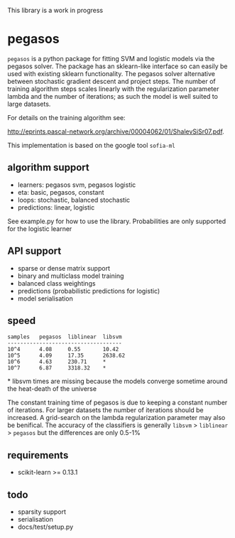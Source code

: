 This library is a work in progress

pegasos
=======
`pegasos` is a python package for fitting SVM and logistic models via the pegasos solver. The package has an sklearn-like interface so can easily be used with existing sklearn functionality. The pegasos solver alternative between stochastic gradient descent and project steps. The number of training algorithm steps scales linearly with the regularization parameter lambda and the number of iterations; as such the model is well suited to large datasets.

For details on the training algorithm see: 

http://eprints.pascal-network.org/archive/00004062/01/ShalevSiSr07.pdf. 

This implementation is based on the google tool `sofia-ml`

algorithm support
------------------
* learners: pegasos svm, pegasos logistic
* eta: basic, pegasos, constant
* loops: stochastic, balanced stochastic
* predictions: linear, logistic

See example.py for how to use the library. Probabilities are only supported for the logistic learner

API support
-----------
* sparse or dense matrix support
* binary and multiclass model training
* balanced class weightings
* predictions (probabilistic predictions for logistic)
* model serialisation

speed
-----
```
samples   pegasos  liblinear  libsvm
------------------------------------
10^4      4.08     0.55       10.42
10^5      4.09     17.35      2638.62
10^6      4.63     230.71     *
10^7      6.87     3318.32    *
```

\* libsvm times are missing because the models converge sometime around the heat-death of the universe

The constant training time of pegasos is due to keeping a constant number of iterations. For larger datasets the number of iterations should be increased. A grid-search on the lambda regularization parameter may also be benifical. The accuracy of the classifiers is generally `libsvm` > `liblinear` > `pegasos` but the differences are only 0.5-1%

requirements
------------
* scikit-learn >= 0.13.1

todo
----
* sparsity support
* serialisation
* docs/test/setup.py

